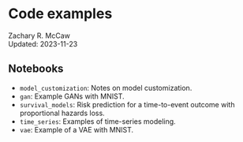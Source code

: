 # Code examples

Zachary R. McCaw <br> Updated: 2023-11-23

## Notebooks

* `model_customization`: Notes on model customization. 
* `gan`: Example GANs with MNIST.
* `survival_models`: Risk prediction for a time-to-event outcome with proportional hazards loss.
* `time_series`: Examples of time-series modeling.
* `vae`: Example of a VAE with MNIST.
